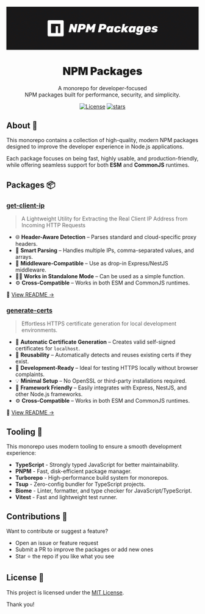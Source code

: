 <p align="center">
  <img src="https://github.com/WolfieLeader/npm/blob/main/assets/repo-banner.svg" align="center" alt="banner" />

  <h1 align="center" style="font-weight:900;">NPM Packages</h1>

  <p align="center">
    A monorepo for developer-focused <br/>
    NPM packages built for performance, security, and simplicity.
  </p>
</p>

<p align="center">
<a href="https://opensource.org/licenses/MIT" rel="nofollow"><img src="https://img.shields.io/github/license/WolfieLeader/npm?color=DC343B" alt="License"></a>
<a href="https://github.com/WolfieLeader/npm" rel="nofollow"><img src="https://img.shields.io/github/stars/WolfieLeader/npm" alt="stars"></a>
</p>

## About 📖

This monorepo contains a collection of high-quality, modern NPM packages designed to improve the developer experience in Node.js applications.

Each package focuses on being fast, highly usable, and production-friendly, while offering seamless support for both **ESM** and **CommonJS** runtimes.

## Packages 📦

### [get-client-ip](https://www.npmjs.com/package/get-client-ip)

> A Lightweight Utility for Extracting the Real Client IP Address from Incoming HTTP Requests

- 🌐 **Header-Aware Detection** – Parses standard and cloud-specific proxy headers.
- 🧠 **Smart Parsing** – Handles multiple IPs, comma-separated values, and arrays.
- 🧩 **Middleware-Compatible** – Use as drop-in Express/NestJS middleware.
- 💪🏽 **Works in Standalone Mode** – Can be used as a simple function.
- ⚙️ **Cross-Compatible** – Works in both ESM and CommonJS runtimes.

📖 [View README →](./packages/get-client-ip/README.md)

### [generate-certs](https://www.npmjs.com/package/generate-certs)

> Effortless HTTPS certificate generation for local development environments.

- 🔐 **Automatic Certificate Generation** – Creates valid self-signed certificates for `localhost`.
- 🔁 **Reusability** – Automatically detects and reuses existing certs if they exist.
- 🧪 **Development-Ready** – Ideal for testing HTTPS locally without browser complaints.
- 💡 **Minimal Setup** – No OpenSSL or third-party installations required.
- 🧩 **Framework Friendly** – Easily integrates with Express, NestJS, and other Node.js frameworks.
- ⚙️ **Cross-Compatible** – Works in both ESM and CommonJS runtimes.

📖 [View README →](./packages/generate-certs/README.md)

## Tooling 🧰

This monorepo uses modern tooling to ensure a smooth development experience:

- **TypeScript** - Strongly typed JavaScript for better maintainability.
- **PNPM** - Fast, disk-efficient package manager.
- **Turborepo** - High-performance build system for monorepos.
- **Tsup** - Zero-config bundler for TypeScript projects.
- **Biome** - Linter, formatter, and type checker for JavaScript/TypeScript.
- **Vitest** - Fast and lightweight test runner.

## Contributions 🤝

Want to contribute or suggest a feature?

- Open an issue or feature request
- Submit a PR to improve the packages or add new ones
- Star ⭐ the repo if you like what you see

## License 📜

This project is licensed under the [MIT License](https://opensource.org/licenses/MIT).

Thank you!

